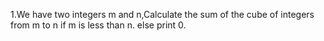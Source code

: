1.We have two integers m and n,Calculate the sum of the cube of integers from m to n if m is less than n. else print 0.
